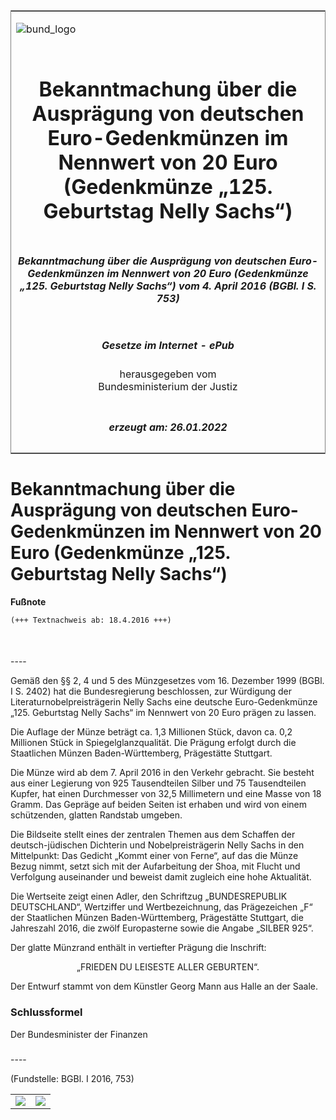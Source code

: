 <span id="DECKBLATT.html"></span>

<table border="0" frame="border" width="100%">

<tr valign="top">

<td align="left">

![bund\_logo](BfJ_2021_Web_de_de.gif)

</td>

<td align="right">

 

</td>

</tr>

<tr align="center" valign="middle">

<td colspan="2">

# Bekanntmachung über die Ausprägung von deutschen Euro-Gedenkmünzen im Nennwert von 20 Euro (Gedenkmünze „125. Geburtstag Nelly Sachs“)

</td>

</tr>

<tr align="center" valign="middle">

<td colspan="2">

##### Bekanntmachung über die Ausprägung von deutschen Euro-Gedenkmünzen im Nennwert von 20 Euro (Gedenkmünze „125. Geburtstag Nelly Sachs“) vom 4. April 2016 (BGBl. I S. 753)

</td>

</tr>

<tr align="center" valign="middle">

<td colspan="2">

  
  

##### Gesetze im Internet - ePub  
  
herausgegeben vom  
Bundesministerium der Justiz

</td>

</tr>

<tr align="center" valign="bottom">

<td colspan="2">

  
  

##### erzeugt am: 26.01.2022

</td>

</tr>

</table>

<span id="BJNR075300016.html"></span>

# Bekanntmachung über die Ausprägung von deutschen Euro-Gedenkmünzen im Nennwert von 20 Euro (Gedenkmünze „125. Geburtstag Nelly Sachs“)

<div>

  
**Fußnote**

<div class="jnhtml">

<div>

<div class="jurAbsatz">

  

``` 
(+++ Textnachweis ab: 18.4.2016 +++)

 
```

</div>

</div>

</div>

</div>

<span id="BJNR075300016BJNE000100000.html"></span>

###   
\----

<div>

<div class="jnhtml">

<div>

<div class="jurAbsatz">

Gemäß den §§ 2, 4 und 5 des Münzgesetzes vom 16. Dezember 1999 (BGBl. I
S. 2402) hat die Bundesregierung beschlossen, zur Würdigung der
Literaturnobelpreisträgerin Nelly Sachs eine deutsche Euro-Gedenkmünze
„125. Geburtstag Nelly Sachs“ im Nennwert von 20 Euro prägen zu
lassen.

</div>

<div class="jurAbsatz">

Die Auflage der Münze beträgt ca. 1,3 Millionen Stück, davon ca. 0,2
Millionen Stück in Spiegelglanzqualität. Die Prägung erfolgt durch die
Staatlichen Münzen Baden-Württemberg, Prägestätte Stuttgart.

</div>

<div class="jurAbsatz">

Die Münze wird ab dem 7. April 2016 in den Verkehr gebracht. Sie besteht
aus einer Legierung von 925 Tausendteilen Silber und 75 Tausendteilen
Kupfer, hat einen Durchmesser von 32,5 Millimetern und eine Masse von 18
Gramm. Das Gepräge auf beiden Seiten ist erhaben und wird von einem
schützenden, glatten Randstab umgeben.

</div>

<div class="jurAbsatz">

Die Bildseite stellt eines der zentralen Themen aus dem Schaffen der
deutsch-jüdischen Dichterin und Nobelpreisträgerin Nelly Sachs in den
Mittelpunkt: Das Gedicht „Kommt einer von Ferne“, auf das die Münze
Bezug nimmt, setzt sich mit der Aufarbeitung der Shoa, mit Flucht und
Verfolgung auseinander und beweist damit zugleich eine hohe Aktualität.

</div>

<div class="jurAbsatz">

Die Wertseite zeigt einen Adler, den Schriftzug „BUNDESREPUBLIK
DEUTSCHLAND“, Wertziffer und Wertbezeichnung, das Prägezeichen „F“ der
Staatlichen Münzen Baden-Württemberg, Prägestätte Stuttgart, die
Jahreszahl 2016, die zwölf Europasterne sowie die Angabe „SILBER 925“.

</div>

<div class="jurAbsatz">

Der glatte Münzrand enthält in vertiefter Prägung die Inschrift:

</div>

<div class="jurAbsatz" style="text-align:center;">

„FRIEDEN DU LEISESTE ALLER GEBURTEN“.

</div>

<div class="jurAbsatz">

Der Entwurf stammt von dem Künstler Georg Mann aus Halle an der Saale.

</div>

</div>

</div>

</div>

<span id="BJNR075300016BJNE000200000.html"></span>

### Schlussformel  

<div>

<div class="jnhtml">

<div>

<div class="jurAbsatz">

<span class="SP">Der Bundesminister der Finanzen</span>

</div>

</div>

</div>

</div>

<span id="BJNR075300016BJNE000300000.html"></span>

###   
\----

<div>

<div class="jnhtml">

<div>

<div class="jurAbsatz">

<div class="kommentar_Fundstelle">

(Fundstelle: BGBl. I 2016, 753)

</div>

</div>

  
  

|                                   |                                   |
| :-------------------------------- | --------------------------------: |
| ![](bgbl1_2016_j0753-1_0010.jpeg) | ![](bgbl1_2016_j0753-1_0020.jpeg) |

</div>

</div>

</div>
